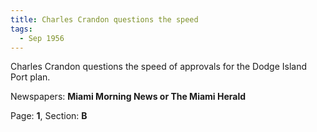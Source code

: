```yaml
---  
title: Charles Crandon questions the speed  
tags:  
  - Sep 1956  
---  
```

  
Charles Crandon questions the speed of approvals for the Dodge Island Port plan.  
  
Newspapers: **Miami Morning News or The Miami Herald**  
  
Page: **1**, Section: **B** 
